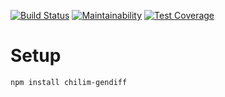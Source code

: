 [![Build Status](https://travis-ci.org/Chilim/project-lvl2-s133.svg?branch=master)](https://travis-ci.org/Chilim/project-lvl2-s133) [![Maintainability](https://api.codeclimate.com/v1/badges/fe38b80c1402c95c44a0/maintainability)](https://codeclimate.com/github/Chilim/project-lvl2-s133/maintainability) [![Test Coverage](https://api.codeclimate.com/v1/badges/fe38b80c1402c95c44a0/test_coverage)](https://codeclimate.com/github/Chilim/project-lvl2-s133/test_coverage)

# Setup
`npm install chilim-gendiff`


